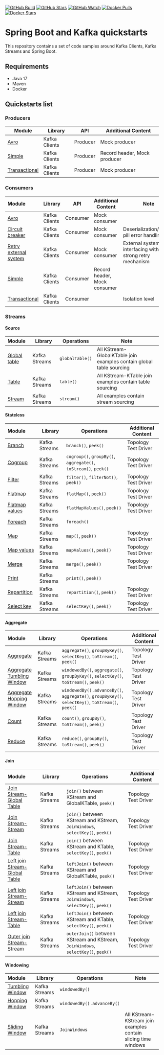[![GitHub Build](https://img.shields.io/github/actions/workflow/status/loicgreffier/spring-boot-kafka-quickstarts/continuous_integration.yml?branch=main&logo=github&style=for-the-badge)](https://github.com/loicgreffier/spring-boot-kafka-quickstarts/actions/workflows/continuous_integration.yml)
[![GitHub Stars](https://img.shields.io/github/stars/loicgreffier/spring-boot-kafka-quickstarts?logo=github&style=for-the-badge)](https://github.com/loicgreffier/spring-boot-kafka-quickstarts)
[![GitHub Watch](https://img.shields.io/github/watchers/loicgreffier/spring-boot-kafka-quickstarts?logo=github&style=for-the-badge)](https://github.com/loicgreffier/spring-boot-kafka-quickstarts)
[![Docker Pulls](https://img.shields.io/docker/pulls/loicgreffier/spring-boot-kafka-quickstarts?label=Pulls&logo=docker&style=for-the-badge)](https://hub.docker.com/r/loicgreffier/spring-boot-kafka-quickstarts/tags)
[![Docker Stars](https://img.shields.io/docker/stars/loicgreffier/spring-boot-kafka-quickstarts?label=Stars&logo=docker&style=for-the-badge)](https://hub.docker.com/r/loicgreffier/spring-boot-kafka-quickstarts)

# Spring Boot and Kafka quickstarts

This repository contains a set of code samples around Kafka Clients, Kafka Streams and Spring Boot. 

## Requirements

- Java 17
- Maven
- Docker 

## Quickstarts list

### Producers

| Module                                                                    | Library       | API      | Additional Content           |
|---------------------------------------------------------------------------|---------------|----------|------------------------------|
| [Avro](/kafka-producer-quickstarts/kafka-producer-avro)                   | Kafka Clients | Producer | Mock producer                |
| [Simple](/kafka-producer-quickstarts/kafka-producer-simple)               | Kafka Clients | Producer | Record header, Mock producer |
| [Transactional](/kafka-producer-quickstarts/kafka-producer-transactional) | Kafka Clients | Producer | Mock producer                |

### Consumers

| Module                                                                                    | Library       | API      | Additional Content           | Note                                                    |
|:------------------------------------------------------------------------------------------|---------------|----------|------------------------------|---------------------------------------------------------|
| [Avro](/kafka-consumer-quickstarts/kafka-consumer-avro)                                   | Kafka Clients | Consumer | Mock consumer                |                                                         |
| [Circuit breaker](/kafka-consumer-quickstarts/kafka-consumer-circuit-breaker)             | Kafka Clients | Consumer | Mock consumer                | Deserialization/poison pill error handling              |
| [Retry external system](/kafka-consumer-quickstarts/kafka-consumer-retry-external-system) | Kafka Clients | Consumer | Mock consumer                | External system interfacing with strong retry mechanism |
| [Simple](/kafka-consumer-quickstarts/kafka-consumer-simple)                               | Kafka Clients | Consumer | Record header, Mock consumer |                                                         |
| [Transactional](/kafka-consumer-quickstarts/kafka-consumer-transactional)                 | Kafka Clients | Consumer |                              | Isolation level                                         |

### Streams

#### Source

| Module                                                                            | Library       | Operations      | Note                                                                 |
|:----------------------------------------------------------------------------------|---------------|-----------------|----------------------------------------------------------------------|
| [Global table](/kafka-streams-quickstarts/kafka-streams-join-stream-global-table) | Kafka Streams | `globalTable()` | All KStream-GlobalKTable join examples contain global table sourcing |
| [Table](/kafka-streams-quickstarts/kafka-streams-join-stream-table)               | Kafka Streams | `table()`       | All KStream-KTable join examples contain table sourcing              |
| [Stream](/kafka-streams-quickstarts/kafka-streams-map)                            | Kafka Streams | `stream()`      | All examples contain stream sourcing                                 |

#### Stateless

| Module                                                                    | Library       | Operations                                                      | Additional Content   |
|:--------------------------------------------------------------------------|---------------|-----------------------------------------------------------------|----------------------|
| [Branch](/kafka-streams-quickstarts/kafka-streams-branch)                 | Kafka Streams | `branch()`, `peek()`                                            | Topology Test Driver |
| [Cogroup](/kafka-streams-quickstarts/kafka-streams-cogroup)               | Kafka Streams | `cogroup()`, `groupBy()`, `aggregate()`, `toStream()`, `peek()` | Topology Test Driver |
| [Filter](/kafka-streams-quickstarts/kafka-streams-filter)                 | Kafka Streams | `filter()`, `filterNot()`, `peek()`                             | Topology Test Driver |
| [Flatmap](/kafka-streams-quickstarts/kafka-streams-flatmap)               | Kafka Streams | `flatMap()`, `peek()`                                           | Topology Test Driver |
| [Flatmap values](/kafka-streams-quickstarts/kafka-streams-flatmap-values) | Kafka Streams | `flatMapValues()`, `peek()`                                     | Topology Test Driver |
| [Foreach](/kafka-streams-quickstarts/kafka-streams-foreach)               | Kafka Streams | `foreach()`                                                     |                      |
| [Map](/kafka-streams-quickstarts/kafka-streams-map)                       | Kafka Streams | `map()`, `peek()`                                               | Topology Test Driver |
| [Map values](/kafka-streams-quickstarts/kafka-streams-map-values)         | Kafka Streams | `mapValues()`, `peek()`                                         | Topology Test Driver |
| [Merge](/kafka-streams-quickstarts/kafka-streams-merge)                   | Kafka Streams | `merge()`, `peek()`                                             | Topology Test Driver |
| [Print](/kafka-streams-quickstarts/kafka-streams-print)                   | Kafka Streams | `print()`, `peek()`                                             |                      |
| [Repartition](/kafka-streams-quickstarts/kafka-streams-repartition)       | Kafka Streams | `repartition()`, `peek()`                                       | Topology Test Driver |
| [Select key](/kafka-streams-quickstarts/kafka-streams-select-key)         | Kafka Streams | `selectKey()`, `peek()`                                         | Topology Test Driver |

#### Aggregate

| Module                                                                                          | Library       | Operations                                                                                       | Additional Content   |
|:------------------------------------------------------------------------------------------------|---------------|--------------------------------------------------------------------------------------------------|----------------------|
| [Aggregate](/kafka-streams-quickstarts/kafka-streams-aggregate)                                 | Kafka Streams | `aggregate()`, `groupByKey()`, `selectKey()`, `toStream()`, `peek()`                             | Topology Test Driver |
| [Aggregate Tumbling Window](/kafka-streams-quickstarts/kafka-streams-aggregate-tumbling-window) | Kafka Streams | `windowedBy()`, `aggregate()`, `groupByKey()`, `selectKey()`, `toStream()`, `peek()`             | Topology Test Driver |
| [Aggregate Hopping Window](/kafka-streams-quickstarts/kafka-streams-aggregate-hopping-window)   | Kafka Streams | `windowedBy().advanceBy()`, `aggregate()`, `groupByKey()`, `selectKey()`, `toStream()`, `peek()` | Topology Test Driver |
| [Count](/kafka-streams-quickstarts/kafka-streams-count)                                         | Kafka Streams | `count()`, `groupBy()`, `toStream()`, `peek()`                                                   | Topology Test Driver |
| [Reduce](/kafka-streams-quickstarts/kafka-streams-reduce)                                       | Kafka Streams | `reduce()`, `groupBy()`, `toStream()`, `peek()`                                                  | Topology Test Driver |

#### Join

| Module                                                                                                  | Library       | Operations                                                                        | Additional Content   |
|:--------------------------------------------------------------------------------------------------------|---------------|-----------------------------------------------------------------------------------|----------------------|
| [Join Stream-Global Table](/kafka-streams-quickstarts/kafka-streams-join-stream-global-table)           | Kafka Streams | `join()` between KStream and GlobalKTable, `peek()`                               | Topology Test Driver |
| [Join Stream-Stream](/kafka-streams-quickstarts/kafka-streams-join-stream-stream)                       | Kafka Streams | `join()` between KStream and KStream, `JoinWindows`, `selectKey()`, `peek()`      | Topology Test Driver |
| [Join Stream-Table](/kafka-streams-quickstarts/kafka-streams-join-stream-table)                         | Kafka Streams | `join()` between KStream and KTable, `selectKey()`, `peek()`                      | Topology Test Driver |
| [Left join Stream-Global Table](/kafka-streams-quickstarts/kafka-streams-left-join-stream-global-table) | Kafka Streams | `leftJoin()` between KStream and GlobalKTable, `peek()`                           | Topology Test Driver |
| [Left join Stream-Stream](/kafka-streams-quickstarts/kafka-streams-left-join-stream-stream)             | Kafka Streams | `leftJoin()` between KStream and KStream, `JoinWindows`, `selectKey()`, `peek()`  | Topology Test Driver |
| [Left join Stream-Table](/kafka-streams-quickstarts/kafka-streams-left-join-stream-table)               | Kafka Streams | `leftJoin()` between KStream and KTable, `selectKey()`, `peek()`                  | Topology Test Driver |
| [Outer join Stream-Stream](/kafka-streams-quickstarts/kafka-streams-outer-join-stream-stream)           | Kafka Streams | `outerJoin()` between KStream and KStream, `JoinWindows`, `selectKey()`, `peek()` | Topology Test Driver |

#### Windowing

| Module                                                                                | Library       | Operations                 | Note                                                           |
|:--------------------------------------------------------------------------------------|---------------|----------------------------|----------------------------------------------------------------|
| [Tumbling Window](/kafka-streams-quickstarts/kafka-streams-aggregate-tumbling-window) | Kafka Streams | `windowedBy()`             |                                                                |
| [Hopping Window](/kafka-streams-quickstarts/kafka-streams-aggregate-hopping-window)   | Kafka Streams | `windowedBy().advanceBy()` |                                                                |
| [Sliding Window](/kafka-streams-quickstarts/kafka-streams-join-stream-stream)         | Kafka Streams | `JoinWindows`              | All KStream-KStream join examples contain sliding time windows |
